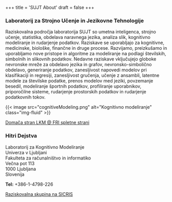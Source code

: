 +++
title = 'SUJT About'
draft = false
+++

### Laboratorij za Strojno Učenje in Jezikovne Tehnologije

Raziskovalna področja laboratorija SUJT so umetna inteligenca, strojno učenje, statistika, obdelava naravnega jezika, analiza slik, kognitivno modeliranje in rudarjenje podatkov. Raziskave se uporabljajo za kognitivne, medicinske, biološke, finančne in druge procese. Razvijamo, preizkušamo in uporabljamo nove pristope in algoritme za modeliranje na podlagi številskih, simbolnih in slikovnih podatkov. Nedavne raziskave vključujejo globoke nevronske mreže za obdelavo jezika in grafov, nevronsko-simbolično obdelavo, generiranje podatkov, zanesljivost napovedi modelov pri klasifikaciji in regresiji, zanesljivost gručenja, učenje z ansambli, latentne modele za številske podatke, prenos modelov med jeziki, povzemanje besedil, modeliranje športnih podatkov, profiliranje uporabnikov, priporočilne sisteme, rudarjenje prostorskih podatkov in rudarjenje podatkovnih tokov.

{{< image src="cognitiveModeling.png" alt="Kognitivno modeliranje" class="img-fluid" >}}

[Domača stran LKM @ FRI spletne strani](https://fri.uni-lj.si/laboratorij/lkm)

### Hitri Dejstva

Laboratorij za Kognitivno Modeliranje  
Univerza v Ljubljani  
Fakulteta za računalništvo in informatiko  
Večna pot 113  
1000 Ljubljana  
Slovenija

**Tel:** +386-1-4798-226

[Raziskovalna skupina na SICRIS](http://sicris.izum.si/search/grp.aspx?lang=slv&id=6836)
